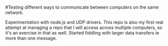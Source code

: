 #Testing different ways to communicate between computers on the same network.

Experimentation with node.js and UDP drivers.
This repo is also my first real attempt at managing a repo that I will access across multiple computers, so it's an exercise in that as well.
Started fiddling with larger data transfers ie more than one message.
